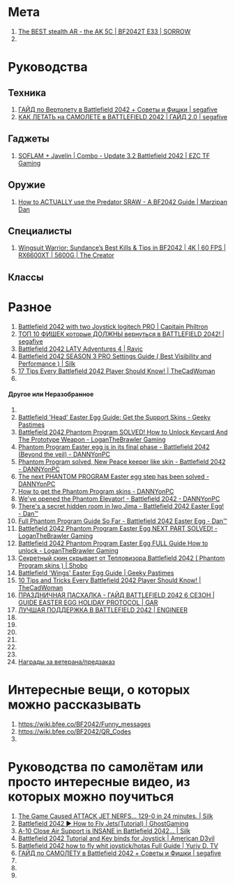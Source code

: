 # Мета
1. [The BEST stealth AR - the AK 5C | BF2042T E33 | SORROW](https://www.youtube.com/watch?v=LqHHI9sX9fM)
2. 

# Руководства
## Техника
1. [ГАЙД по Вертолету в Battlefield 2042 + Советы и Фишки | segafive](https://www.youtube.com/watch?v=FtMkpYWmMr8)
2. [КАК ЛЕТАТЬ на САМОЛЕТЕ в BATTLEFIELD 2042 | ГАЙД 2.0 | segafive](https://www.youtube.com/watch?v=Y63ai3Of09U)

## Гаджеты
1. [SOFLAM + Javelin | Combo - Update 3.2 Battlefield 2042 | EZC TF Gaming](https://www.youtube.com/watch?v=0e3oUg_Xt2E)

## Оружие
1. [How to ACTUALLY use the Predator SRAW - A BF2042 Guide | Marzipan Dan](https://www.youtube.com/watch?v=-XVSjdPXGuk)

## Специалисты
1. [Wingsuit Warrior: Sundance’s Best Kills & Tips in BF2042 | 4K | 60 FPS | RX6600XT | 5600G | The Creator](https://www.youtube.com/watch?v=XCkU0JgxkMk)

## Классы

# Разное
1. [Battlefield 2042 with two Joystick logitech PRO | Capitain Philtron](https://www.youtube.com/watch?v=O1iaUVhCH2A)
2. [ТОП 10 ФИШЕК которые ДОЛЖНЫ вернуться в BATTLEFIELD 2042! | segafive](https://www.youtube.com/watch?v=X1T7mQUgd6o)
3. [Battlefield 2042 LATV Adventures 4 | Ravic](https://www.youtube.com/watch?v=XdrIAmC-1fM)
4. [Battlefield 2042 SEASON 3 PRO Settings Guide ( Best Visibility and Performance ) | Silk](https://www.youtube.com/watch?v=tIJ33N-9nHM)
5. [17 Tips Every Battlefield 2042 Player Should Know! | TheCadWoman](https://www.youtube.com/watch?v=v5lvPwgrdQE)
6. 

#### Другое или Неразобранное
1. []()
2. [Battlefield 'Head' Easter Egg Guide: Get the Support Skins - Geeky Pastimes ](https://www.youtube.com/watch?v=mnumhIBBe4U)
3. [Battlefield 2042 Phantom Program SOLVED! How to Unlock Keycard And The Prototype Weapon - LoganTheBrawler Gaming](https://www.youtube.com/watch?v=cs305hGmFL4)
4. [Phantom Program Easter egg is in its final phase - Battlefield 2042 (Beyond the veil) - DANNYonPC](https://www.youtube.com/watch?v=vXxgl4HreB4)
5. [Phantom Program solved, New Peace keeper like skin - Battlefield 2042 - DANNYonPC](https://www.youtube.com/watch?v=c1u5b-UeD5Y)
6. [The next PHANTOM PROGRAM Easter egg step has been solved - DANNYonPC](https://www.youtube.com/watch?v=yc7DNvOYrvI)
7. [How to get the Phantom Program skins - DANNYonPC](https://www.youtube.com/watch?v=uBaZp9B9TNw)
8. [We've opened the Phantom Elevator! - Battlefield 2042 - DANNYonPC](https://www.youtube.com/watch?v=NcSiDTIfto8)
10. [There's a secret hidden room in Iwo Jima - Battlefield 2042 Easter Egg! - Dan™](https://www.youtube.com/watch?v=xAecIHBR3Uk)
11. [Full Phantom Program Guide So Far - Battlefield 2042 Easter Egg - Dan™](https://www.youtube.com/watch?v=KveM9CH9hi4)
12. [Battlefield 2042 Phantom Program Easter Egg NEXT PART SOLVED! - LoganTheBrawler Gaming](https://www.youtube.com/watch?v=vMhxtmXTPZA)
13. [Battlefield 2042 Phantom Program Easter Egg FULL Guide How to unlock - LoganTheBrawler Gaming](https://www.youtube.com/watch?v=v3efZBZCQ7Y)
14. [Секретный скин скрывает от Тепловизора Battlefield 2042 ( Phantom Program skins ) | Shobo](https://www.youtube.com/watch?v=QmdwfgYy1yk)
15. [Battlefield 'Wings' Easter Egg Guide | Geeky Pastimes](https://www.youtube.com/watch?v=jzvejPm4akI)
16. [10 Tips and Tricks Every Battlefield 2042 Player Should Know! | TheCadWoman](https://www.youtube.com/watch?v=c78etjhX1RQ)
17. [ПРАЗДНИЧНАЯ ПАСХАЛКА - ГАЙД BATTLEFIELD 2042 6 СЕЗОН | GUIDE EASTER EGG HOLIDAY PROTOCOL | GAR](https://www.youtube.com/watch?v=RaJ0RpONFMw)
18. [ЛУЧШАЯ ПОДДЕРЖКА В BATTLEFIELD 2042 | ENGINEER](https://www.youtube.com/watch?v=fr7JuNUhuZI)
19. []()
20. []()
21. []()
22. []()
23. []()
24. []()
25. [Награды за ветерана/предзаказ](https://battlefield.fandom.com/wiki/Battlefield_2042_Assignments#Veteran_Kit)


# Интересные вещи, о которых можно рассказывать
1. https://wiki.bfee.co/BF2042/Funny_messages
2. https://wiki.bfee.co/BF2042/QR_Codes
3. 

# Руководства по самолётам или просто интересные видео, из которых можно поучиться
1. [The Game Caused ATTACK JET NERFS… 129-0 in 24 minutes. | Silk](https://www.youtube.com/watch?v=Wt91GRloakg)
2. [Battlefield 2042 ► How to Fly Jets(Tutorial) | GhostGaming](https://www.youtube.com/watch?v=DlsSLd50TF4)
3. [A-10 Close Air Support is INSANE in Battlefield 2042... | Silk](https://www.youtube.com/watch?v=sxffs4UQuZQ)
4. [Battlefield 2042 Tutorial and Key binds for Joystick | American D3vil](https://www.youtube.com/watch?v=IkJ-JqUGBcY)
5. [Battlefield 2042 how to fly whit joystick/hotas Full Guide | Yuriy D. TV](https://www.youtube.com/watch?v=WUU1F5r-X8U)
6. [ГАЙД по САМОЛЕТУ в Battlefield 2042 + Советы и Фишки | segafive](https://www.youtube.com/watch?v=JfJUxQj5w94)
7. []()
8. []()
9. 
